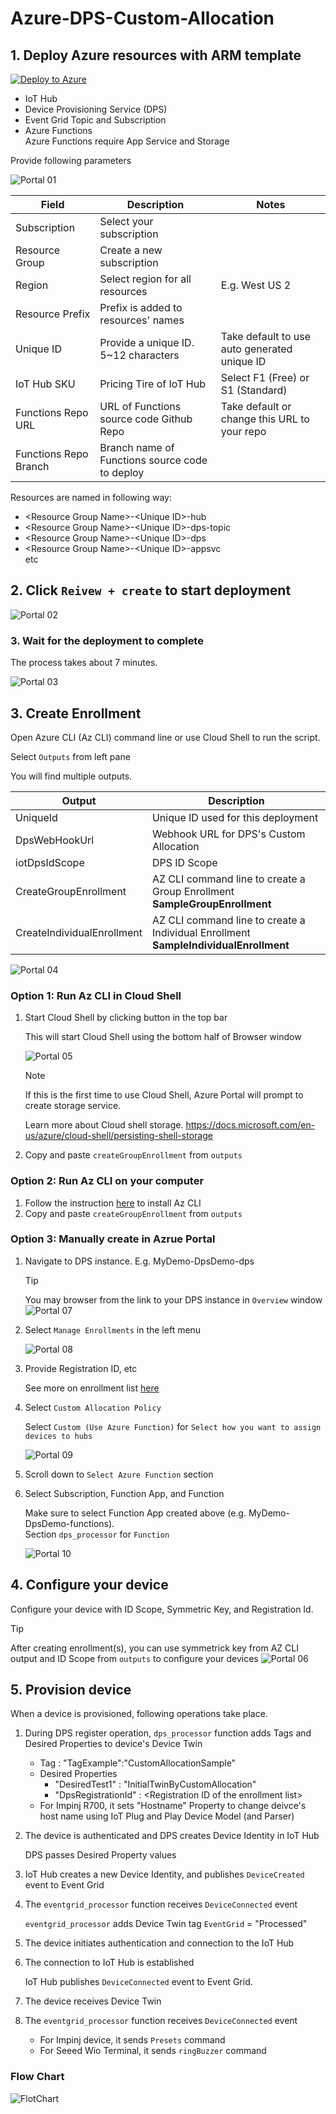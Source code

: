 # Azure-DPS-Custom-Allocation

## 1. Deploy Azure resources with ARM template  

[![Deploy to Azure](https://aka.ms/deploytoazurebutton)](https://portal.azure.com/#create/Microsoft.Template/uri/https%3A%2F%2Fraw.githubusercontent.com%2Fdaisukeiot%2FAzure-DPS-Custom-Allocation%2Fmain%2Fdeploy%2Fdeploy.json)

- IoT Hub
- Device Provisioning Service (DPS)
- Event Grid Topic and Subscription
- Azure Functions  
    Azure Functions require App Service and Storage

Provide following parameters

![Portal 01](media/Azure-Portal-01.png)

| Field                 | Description                                    | Notes                                        |
|-----------------------|------------------------------------------------|----------------------------------------------|
| Subscription          | Select your subscription                       |                                              |
| Resource Group        | Create a new subscription                      |                                              |
| Region                | Select region for all resources                | E.g. West US 2                               |
| Resource Prefix       | Prefix is added to resources' names            |                                              |
| Unique ID             | Provide a unique ID.  5~12 characters          | Take default to use auto generated unique ID |
| IoT Hub SKU           | Pricing Tire of IoT Hub                        | Select F1 (Free) or S1 (Standard)            |
| Functions Repo URL    | URL of Functions source code Github Repo       | Take default or change this URL to your repo |
| Functions Repo Branch | Branch name of Functions source code to deploy |                                              |

Resources are named in following way:

- \<Resource Group Name>-\<Unique ID>-hub
- \<Resource Group Name>-\<Unique ID>-dps-topic
- \<Resource Group Name>-\<Unique ID>-dps
- \<Resource Group Name>-\<Unique ID>-appsvc  
  etc

## 2. Click `Reivew + create` to start deployment

![Portal 02](media/Azure-Portal-02.png)

### 3. Wait for the deployment to complete

The process takes about 7 minutes.

![Portal 03](media/Azure-Portal-03.png)

## 3. Create Enrollment

Open Azure CLI (Az CLI) command line or use Cloud Shell to run the script.

Select `Outputs` from left pane

You will find multiple outputs.

| Output                     | Description                                                                          | 
|----------------------------|--------------------------------------------------------------------------------------|
| UniqueId                   | Unique ID used for this deployment                                                   |
| DpsWebHookUrl              | Webhook URL for DPS's Custom Allocation                                              |
| iotDpsIdScope              | DPS ID Scope                                                                         |
| CreateGroupEnrollment      | AZ CLI command line to create a Group Enrollment **SampleGroupEnrollment**           |
| CreateIndividualEnrollment | AZ CLI command line to create a Individual Enrollment **SampleIndividualEnrollment** |

![Portal 04](media/Azure-Portal-04.png)

### Option 1: Run Az CLI in Cloud Shell

1. Start Cloud Shell by clicking button in the top bar

    This will start Cloud Shell using the bottom half of Browser window

    ![Portal 05](media/Azure-Portal-05.png)

    > [!NOTE]  
    > If this is the first time to use Cloud Shell, Azure Portal will prompt to create storage service.  
    >  
    > Learn more about Cloud shell storage. <https://docs.microsoft.com/en-us/azure/cloud-shell/persisting-shell-storage>

1. Copy and paste `createGroupEnrollment` from `outputs`

### Option 2: Run Az CLI on your computer

1. Follow the instruction [here](https://docs.microsoft.com/en-us/cli/azure/install-azure-cli) to install Az CLI
1. Copy and paste `createGroupEnrollment` from `outputs`

### Option 3: Manually create in Azrue Portal

1. Navigate to DPS instance.  E.g. MyDemo-DpsDemo-dps  

    > [!TIP]
    > You may browser from the link to your DPS instance in `Overview` window
    > ![Portal 07](media/Azure-Portal-07.png)

1. Select `Manage Enrollments` in the left menu

    ![Portal 08](media/Azure-Portal-08.png)

1. Provide Registration ID, etc  

    See more on enrollment list [here](https://docs.microsoft.com/azure/iot-dps/how-to-manage-enrollments)

1. Select `Custom Allocation Policy`

    Select `Custom (Use Azure Function)` for `Select how you want to assign devices to hubs`  

    ![Portal 09](media/Azure-Portal-09.png)

1. Scroll down to `Select Azure Function` section

1. Select Subscription, Function App, and Function

    Make sure to select Function App created above (e.g. MyDemo-DpsDemo-functions).  
    Section `dps_processor` for `Function`

    ![Portal 10](media/Azure-Portal-10.png)

## 4. Configure your device

Configure your device with ID Scope, Symmetric Key, and Registration Id.

> [!TIP]  
> After creating enrollment(s), you can use symmetrick key from AZ CLI output and ID Scope from `outputs` to configure your devices
> ![Portal 06](media/Azure-Portal-06.png)

## 5. Provision device

When a device is provisioned, following operations take place.

1. During DPS register operation, `dps_processor` function adds Tags and Desired Properties to device's Device Twin  

    - Tag : "TagExample":"CustomAllocationSample"
    - Desired Properties  
        - "DesiredTest1" : "InitialTwinByCustomAllocation"
        - "DpsRegistrationId" : \<Registration ID of the enrollment list>
    - For Impinj R700, it sets "Hostname" Property to change deivce's host name using IoT Plug and Play Device Model (and Parser)

1. The device is authenticated and DPS creates Device Identity in IoT Hub

    DPS passes Desired Property values

1. IoT Hub creates a new Device Identity, and publishes `DeviceCreated` event to Event Grid

1. The `eventgrid_processor` function receives `DeviceConnected` event

    `eventgrid_processor` adds Device Twin tag `EventGrid` = "Processed"

1. The device initiates authentication and connection to the IoT Hub

1. The connection to IoT Hub is established 

    IoT Hub publishes `DeviceConnected` event to Event Grid.

1. The device receives Device Twin

1. The `eventgrid_processor` function receives `DeviceConnected` event

    - For Impinj device, it sends `Presets` command
    - For Seeed Wio Terminal, it sends `ringBuzzer` command

### Flow Chart

![FlotChart](media/FlowChart.png)